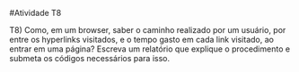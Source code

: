 #Atividade T8

T8) Como, em um browser, saber o caminho realizado por um usuário, por entre
os hyperlinks visitados, e o tempo gasto em cada link visitado, ao entrar em
uma página? Escreva um relatório que explique o procedimento e submeta
os códigos necessários para isso.